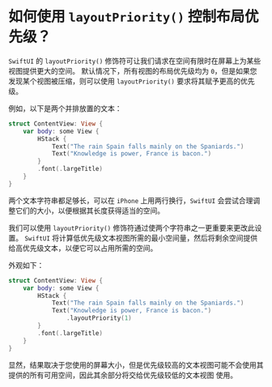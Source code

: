 如何使用 `layoutPriority()` 控制布局优先级？
===

`SwiftUI` 的 `layoutPriority()` 修饰符可让我们请求在空间有限时在屏幕上为某些视图提供更大的空间。 默认情况下，所有视图的布局优先级均为 `0`，但是如果您发现某个视图被压缩，则可以使用 `layoutPriority()` 要求将其赋予更高的优先级。

例如，以下是两个并排放置的文本：

```swift
struct ContentView: View {
    var body: some View {
        HStack {
            Text("The rain Spain falls mainly on the Spaniards.")
            Text("Knowledge is power, France is bacon.")
        }
        .font(.largeTitle)
    }
}
```

两个文本字符串都足够长，可以在 `iPhone` 上用两行换行，`SwiftUI` 会尝试合理调整它们的大小，以便根据其长度获得适当的空间。

我们可以使用 `layoutPriority()` 修饰符通过使两个字符串之一更重要来更改此设置。 `SwiftUI` 将计算低优先级文本视图所需的最小空间量，然后将剩余空间提供给高优先级文本，以便它可以占用所需的空间。

外观如下：

```swift
struct ContentView: View {
    var body: some View {
        HStack {
            Text("The rain Spain falls mainly on the Spaniards.")
            Text("Knowledge is power, France is bacon.")
                .layoutPriority(1)
        }
        .font(.largeTitle)
    }
}
```

显然，结果取决于您使用的屏幕大小，但是优先级较高的文本视图可能不会使用其提供的所有可用空间，因此其余部分将交给优先级较低的文本视图 使用。